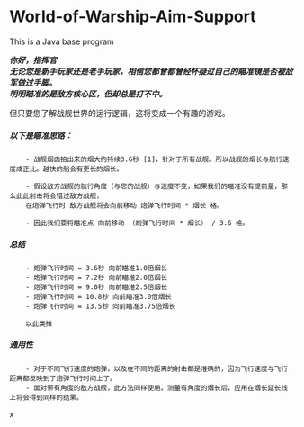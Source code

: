 # World-of-Warship-Aim-Support
This is a Java base program

___你好，指挥官<br>
无论您是新手玩家还是老手玩家，相信您都曾都曾经怀疑过自己的瞄准镜是否被敌军做过手脚。<br>
明明瞄准的是敌方核心区，但却总是打不中。___<br>

但只要您了解战舰世界的运行逻辑，这将变成一个有趣的游戏。

##### 以下是瞄准思路：
        - 战舰烟囱拍出来的烟大约持续3.6秒 [1]，针对于所有战舰。所以战舰的烟长与航行速度成正比。越快的船会有更长的烟长。
        
        - 假设敌方战舰的航行角度（与您的战舰）与速度不变，如果我们的瞄准没有提前量，那么此此射击将会错过敌方战舰，
        在炮弹飞行时 敌方战舰将会向前移动 炮弹飞行时间 * 烟长 格。
        
        - 因此我们要将瞄准点 向前移动 （炮弹飞行时间 * 烟长） / 3.6 格。
        
##### 总结 
        - 炮弹飞行时间 = 3.6秒 向前瞄准1.0倍烟长
        - 炮弹飞行时间 = 7.2秒 向前瞄准2.0倍烟长
        - 炮弹飞行时间 = 9.0秒 向前瞄准2.5倍烟长
        - 炮弹飞行时间 = 10.8秒 向前瞄准3.0倍烟长
        - 炮弹飞行时间 = 13.5秒 向前瞄准3.75倍烟长
        
        以此类推
        
##### 通用性
        - 对于不同飞行速度的炮弹，以及在不同的距离的射击都是准确的，因为飞行速度与飞行距离都反映到了炮弹飞行时间上了。
        - 面对带有角度的敌方战舰，此方法同样使用。测量有角度的烟长后，应用在烟长延长线上将会得到同样的结果。
x

